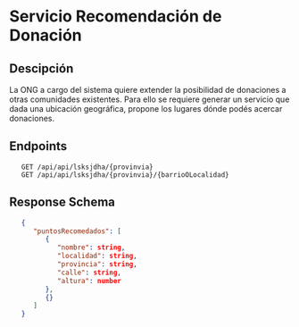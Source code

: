 # Servicio Recomendación de Donación

## Descipción

La ONG a cargo del sistema quiere extender la posibilidad de donaciones a otras comunidades existentes. Para ello se requiere generar un servicio que dada una ubicación geográfica, propone los lugares dónde podés acercar donaciones.

## Endpoints

```endpoint
   GET /api/api/lsksjdha/{provinvia}
   GET /api/api/lsksjdha/{provinvia}/{barrioOLocalidad}
```

## Response Schema

```json
   {
      "puntosRecomedados": [
         {
            "nombre": string,
            "localidad": string,
            "provincia": string,
            "calle": string,
            "altura": number
         },
         {}
      ]
   }
```
